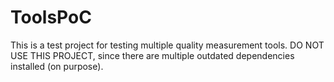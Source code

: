 # ToolsPoC
This is a test project for testing multiple quality measurement tools. DO NOT USE THIS PROJECT, since there are multiple outdated dependencies installed (on purpose).
